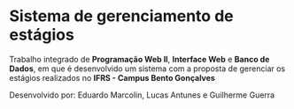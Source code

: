 # Sistema de gerenciamento de estágios
Trabalho integrado de **Programação Web II**, **Interface Web** e **Banco de Dados**, em que é desenvolvido um sistema com a proposta de gerenciar os estágios realizados no **IFRS - Campus Bento Gonçalves**

Desenvolvido por: Eduardo Marcolin, Lucas Antunes e Guilherme Guerra
